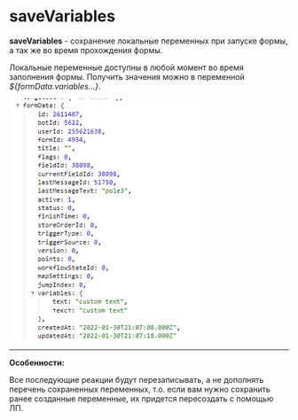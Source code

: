 # saveVariables

**saveVariables** - сохранение локальные переменных при запуске формы, а так же во время прохождения формы.

Локальные переменные доступны в любой момент во время заполнения формы. Получить значения можно в переменной _${formData.variables...}_.

![](./1.png)

---

**Особенности:**

Все последующие реакции будут перезаписывать, а не дополнять перечень сохраненных переменных, т.о. если вам нужно сохранить ранее созданные переменные, их придется пересоздать с помощью ЛП.





